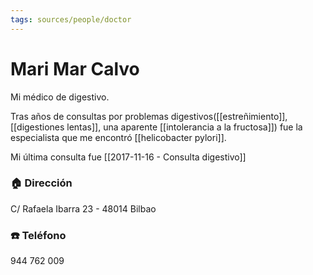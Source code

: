 ```yaml
---
tags: sources/people/doctor
---
```

# Mari Mar Calvo
Mi médico de digestivo.

Tras años de consultas por problemas digestivos([[estreñimiento]], [[digestiones lentas]], una aparente [[intolerancia a la fructosa]]) fue la especialista que me encontró [[helicobacter pylori]].

Mi última consulta fue [[2017-11-16 - Consulta digestivo]] 

### 🏠 Dirección
C/ Rafaela Ibarra 23 - 48014 Bilbao

### ☎️ Teléfono
944 762 009